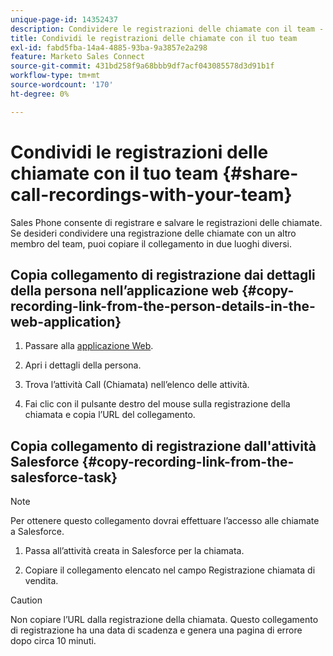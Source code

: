 ```yaml
---
unique-page-id: 14352437
description: Condividere le registrazioni delle chiamate con il team - Documentazione Marketo - Documentazione del prodotto
title: Condividi le registrazioni delle chiamate con il tuo team
exl-id: fabd5fba-14a4-4885-93ba-9a3857e2a298
feature: Marketo Sales Connect
source-git-commit: 431bd258f9a68bbb9df7acf043085578d3d91b1f
workflow-type: tm+mt
source-wordcount: '170'
ht-degree: 0%

---
```


# Condividi le registrazioni delle chiamate con il tuo team {#share-call-recordings-with-your-team}

Sales Phone consente di registrare e salvare le registrazioni delle chiamate. Se desideri condividere una registrazione delle chiamate con un altro membro del team, puoi copiare il collegamento in due luoghi diversi.

## Copia collegamento di registrazione dai dettagli della persona nell’applicazione web {#copy-recording-link-from-the-person-details-in-the-web-application}

1. Passare alla [applicazione Web](https://toutapp.com/login).

1. Apri i dettagli della persona.

1. Trova l’attività Call (Chiamata) nell’elenco delle attività.

1. Fai clic con il pulsante destro del mouse sulla registrazione della chiamata e copia l’URL del collegamento.

## Copia collegamento di registrazione dall&#39;attività Salesforce {#copy-recording-link-from-the-salesforce-task}

>[!NOTE]
>
>Per ottenere questo collegamento dovrai effettuare l’accesso alle chiamate a Salesforce.

1. Passa all’attività creata in Salesforce per la chiamata.

1. Copiare il collegamento elencato nel campo Registrazione chiamata di vendita.

>[!CAUTION]
>
>Non copiare l’URL dalla registrazione della chiamata. Questo collegamento di registrazione ha una data di scadenza e genera una pagina di errore dopo circa 10 minuti.
